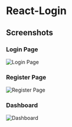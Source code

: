 # React-Login

## Screenshots

### Login Page
![Login Page](screenshots/login.png)

### Register Page
![Register Page](screenshots/register.png)

### Dashboard
![Dashboard](screenshots/dashboard.png)